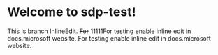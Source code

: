 # Welcome to sdp-test!
This is branch InlineEdit. ~~For~~ 11111For testing enable inline edit in docs.microsoft website. 
For testing enable inline edit in docs.microsoft website.

